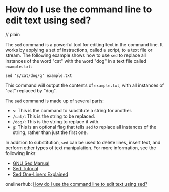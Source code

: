 # How do I use the command line to edit text using sed?
// plain

The `sed` command is a powerful tool for editing text in the command line. It works by applying a set of instructions, called a script, to a text file or stream. The following example shows how to use `sed` to replace all instances of the word "cat" with the word "dog" in a text file called `example.txt`:

```
sed 's/cat/dog/g' example.txt
```

This command will output the contents of `example.txt`, with all instances of "cat" replaced by "dog".

The `sed` command is made up of several parts:

- `s`: This is the command to substitute a string for another.
- `/cat/`: This is the string to be replaced.
- `/dog/`: This is the string to replace it with.
- `g`: This is an optional flag that tells `sed` to replace all instances of the string, rather than just the first one.

In addition to substitution, `sed` can be used to delete lines, insert text, and perform other types of text manipulation. For more information, see the following links:

- [GNU Sed Manual](https://www.gnu.org/software/sed/manual/sed.html)
- [Sed Tutorial](https://www.grymoire.com/Unix/Sed.html)
- [Sed One-Liners Explained](https://www.thegeekstuff.com/2009/11/unix-sed-tutorial-append-insert-replace-and-count-file-lines/)

onelinerhub: [How do I use the command line to edit text using sed?](https://onelinerhub.com/cli-sed/how-do-i-use-the-command-line-to-edit-text-using-sed)